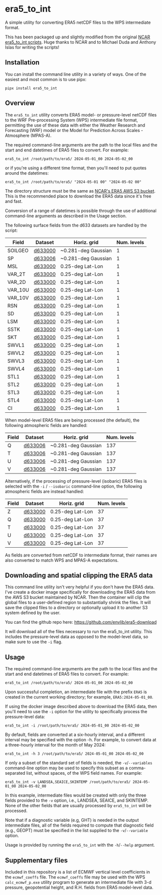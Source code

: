 # era5_to_int
A simple utility for converting ERA5 netCDF files to the WPS intermediate format.

This has been packaged up and slightly modified from the original [NCAR era5_to_int scripts](https://github.com/NCAR/era5_to_int). Huge thanks to NCAR and to Michael Duda and Anthony Islas for writing the scripts!

## Installation
You can install the command line utility in a variety of ways. One of the easiest and most common is to use pipx:
```
pipx install era5_to_int
```

## Overview

The `era5_to_int` utility converts ERA5 model- or pressure-level netCDF files
to the WRF Pre-processing System (WPS) intermediate file format, permitting the
use of these data with either the Weather Research and Forecasting (WRF) model
or the Model for Prediction Across Scales - Atmosphere (MPAS-A).

The required command-line arguments are the path to the local files and the start and end datetimes of ERA5 files to convert. For example:
```
era5_to_int /root/path/to/era5/ 2024-05-01_00 2024-05-02_00
```

or if you're using a different time format, then you'll need to put quotes around the datetimes:
```
era5_to_int /root/path/to/era5/ "2024-05-01 00" "2024-05-02 00"
```

The directory structure must be the same as [NCAR's ERA5 AWS S3 bucket](https://nsf-ncar-era5.s3.amazonaws.com/index.html). This is the recommended place to download the ERA5 data since it's free and fast.

Conversion of a range of datetimes is possible through the use of additional
command-line arguments as described in the Usage section.

The following surface fields from the d633 datasets are handled by the script:

| Field   | Dataset | Horiz. grid | Num. levels |
|---------|---------|-------------|-------------|
| SOILGEO | [d633000](https://rda.ucar.edu/datasets/d633000/) | ~0.281-deg Gaussian | 1 |
| SP      | [d633006](https://rda.ucar.edu/datasets/d633006/) | ~0.281-deg Gaussian | 1 |
| MSL     | [d633000](https://rda.ucar.edu/datasets/d633000/) | 0.25-deg Lat-Lon | 1 |
| VAR_2T  | [d633000](https://rda.ucar.edu/datasets/d633000/) | 0.25-deg Lat-Lon | 1 |
| VAR_2D  | [d633000](https://rda.ucar.edu/datasets/d633000/) | 0.25-deg Lat-Lon | 1 |
| VAR_10U | [d633000](https://rda.ucar.edu/datasets/d633000/) | 0.25-deg Lat-Lon | 1 |
| VAR_10V | [d633000](https://rda.ucar.edu/datasets/d633000/) | 0.25-deg Lat-Lon | 1 |
| RSN     | [d633000](https://rda.ucar.edu/datasets/d633000/) | 0.25-deg Lat-Lon | 1 |
| SD      | [d633000](https://rda.ucar.edu/datasets/d633000/) | 0.25-deg Lat-Lon | 1 |
| LSM     | [d633000](https://rda.ucar.edu/datasets/d633000/) | 0.25-deg Lat-Lon | 1 |
| SSTK    | [d633000](https://rda.ucar.edu/datasets/d633000/) | 0.25-deg Lat-Lon | 1 |
| SKT     | [d633000](https://rda.ucar.edu/datasets/d633000/) | 0.25-deg Lat-Lon | 1 |
| SWVL1   | [d633000](https://rda.ucar.edu/datasets/d633000/) | 0.25-deg Lat-Lon | 1 |
| SWVL2   | [d633000](https://rda.ucar.edu/datasets/d633000/) | 0.25-deg Lat-Lon | 1 |
| SWVL3   | [d633000](https://rda.ucar.edu/datasets/d633000/) | 0.25-deg Lat-Lon | 1 |
| SWVL4   | [d633000](https://rda.ucar.edu/datasets/d633000/) | 0.25-deg Lat-Lon | 1 |
| STL1    | [d633000](https://rda.ucar.edu/datasets/d633000/) | 0.25-deg Lat-Lon | 1 |
| STL2    | [d633000](https://rda.ucar.edu/datasets/d633000/) | 0.25-deg Lat-Lon | 1 |
| STL3    | [d633000](https://rda.ucar.edu/datasets/d633000/) | 0.25-deg Lat-Lon | 1 |
| STL4    | [d633000](https://rda.ucar.edu/datasets/d633000/) | 0.25-deg Lat-Lon | 1 |
| CI      | [d633000](https://rda.ucar.edu/datasets/d633000/) | 0.25-deg Lat-Lon | 1 |

When model-level ERA5 files are being processed (the default), the following
atmospheric fields are handled:

| Field   | Dataset | Horiz. grid | Num. levels |
|---------|---------|-------------|-------------|
| Q       | [d633006](https://rda.ucar.edu/datasets/d633006/) | ~0.281-deg Gaussian | 137 |
| T       | [d633006](https://rda.ucar.edu/datasets/d633006/) | ~0.281-deg Gaussian | 137 |
| U       | [d633006](https://rda.ucar.edu/datasets/d633006/) | ~0.281-deg Gaussian | 137 |
| V       | [d633006](https://rda.ucar.edu/datasets/d633006/) | ~0.281-deg Gaussian | 137 |

Alternatively, if the processing of pressure-level (isobaric) ERA5 files is
selected with the `-i` / `--isobaric` command-line option, the following
atmospheric fields are instead handled:

| Field   | Dataset | Horiz. grid | Num. levels |
|---------|---------|-------------|-------------|
| Z       | [d633000](https://rda.ucar.edu/datasets/d633000/) | 0.25-deg Lat-Lon | 37 |
| Q       | [d633000](https://rda.ucar.edu/datasets/d633000/) | 0.25-deg Lat-Lon | 37 |
| T       | [d633000](https://rda.ucar.edu/datasets/d633000/) | 0.25-deg Lat-Lon | 37 |
| U       | [d633000](https://rda.ucar.edu/datasets/d633000/) | 0.25-deg Lat-Lon | 37 |
| V       | [d633000](https://rda.ucar.edu/datasets/d633000/) | 0.25-deg Lat-Lon | 37 |

As fields are converted from netCDF to intermediate format, their names are also
converted to match WPS and MPAS-A expectations.

## Downloading and spatial clipping the ERA5 data
This command line utility isn't very helpful if you don't have the ERA5 data. I've create a docker image specifically for downloading the ERA5 data from the AWS S3 bucket maintained by NCAR. Then the container will clip the global files to a user-defined region to substantially shrink the files. It will save the clipped files to a directory or optionally upload it to another S3 system defined by the user.

You can find the github repo here: 
https://github.com/envlib/era5-download

It will download all of the files necessary to run the era5_to_int utility. This includes the pressure-level data as opposed to the model-level data, so make sure to use the `-i` flag.

## Usage
The required command-line arguments are the path to the local files and the start and end datetimes of ERA5 files to convert.
For example:
```
era5_to_int /root/path/to/era5/ 2024-05-01_00 2024-05-02_00
```

Upon successful completion, an intermediate file with the prefix `ERA5` is
created in the current working directory; for example, `ERA5:2024-05-01_00`.

If using the docker image described above to download the ERA5 data, then you'll need to use the `-i` option for the utility to specifically process the pressure-level data:
```
era5_to_int -i /root/path/to/era5/ 2024-05-01_00 2024-05-02_00
```

By default, fields are converted at a six-hourly interval, and a different
interval may be specified with the option -h. For example, to
convert data at a three-hourly interval for the month of May 2024:
```
era5_to_int -h 3 /root/path/to/era5/ 2024-05-01_00 2024-05-02_00
```

If only a subset of the standard set of fields is needed, the `-v`/`--variables`
command-line option may be used to specify this subset as a comma-separated
list, without spaces, of the WPS field names. For example:
```
era5_to_int -v LANDSEA,SEAICE,SKINTEMP /root/path/to/era5/ 2024-05-01_00 2024-05-02_00
```

In this example, intermediate files would be created with only the three fields
provided to the `-v` option, i.e., LANDSEA, SEAICE, and SKINTEMP. None of the
other fields that are usually processed by `era5_to_int` will be
processed.

Note that if a diagnostic variable (e.g, GHT) is needed in the output
intermediate files, all of the fields required to compute that diagnostic field
(e.g., GEOPT) must be specified in the list supplied to the `-v`/`--variable`
option.

Usage is provided by running the `era5_to_int` with the `-h`/`--help`
argument.

## Supplementary files
Included in this repository is a list of ECMWF vertical level coefficients in
the `ecmwf_coeffs` file. The `ecmwf_coeffs` file may be used with the WPS
`calc_ecmwf_p.exe` utility program to generate an intermediate file with 3-d
pressure, geopotential height, and R.H. fields from ERA5 model-level data.
